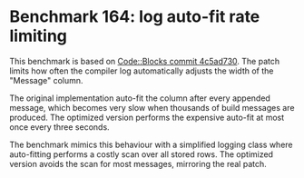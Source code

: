 # Benchmark 164: log auto-fit rate limiting

This benchmark is based on [Code::Blocks commit 4c5ad730](https://github.com/codeblocks-org/codeblocks/commit/4c5ad730172d8422eabba194a0969a91231e4d62). The patch limits how often the compiler log automatically adjusts the width of the "Message" column.

The original implementation auto-fit the column after every appended message, which becomes very slow when thousands of build messages are produced. The optimized version performs the expensive auto-fit at most once every three seconds.

The benchmark mimics this behaviour with a simplified logging class where auto-fitting performs a costly scan over all stored rows. The optimized version avoids the scan for most messages, mirroring the real patch.
